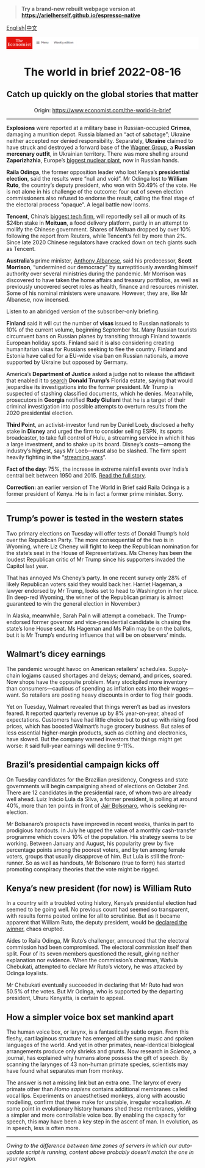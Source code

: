 > **Try a brand-new rebuilt webpage version at https://arielherself.github.io/espresso-native**

[English](https://github.com/arielherself/espresso/blob/main/README.md)|[中文](https://github-com.translate.goog/arielherself/espresso/blob/main/README.md?_x_tr_sl=en&_x_tr_tl=zh-CN&_x_tr_hl=zh-CN&_x_tr_pto=wapp)



![The Economist](menubar.png)

# <p align="center">The world in brief 2022-08-16</p>

## <p align="center">Catch up quickly on the global stories that matter</p>

<p align="center">Origin: <a href="https://www.economist.com/the-world-in-brief">https://www.economist.com/the-world-in-brief</a><hr>

<strong>Explosions</strong> were reported at a military base in Russian-occupied <strong>Crimea</strong>, damaging a munition depot. Russia blamed an “act of sabotage”; Ukraine neither accepted nor denied responsibility. Separately, <strong>Ukraine</strong> claimed to have struck and destroyed a forward base of the [Wagner Group](https://www.economist.com/the-economist-explains/2022/03/07/what-is-the-wagner-group-russias-mercenary-organisation), a <strong>Russian mercenary outfit</strong>, in Ukrainian territory. There was more shelling around <strong>Zaporizhzhia</strong>, Europe’s [biggest nuclear plant](https://www.economist.com/by-invitation/2022/06/16/nuclear-plants-could-become-dirty-bombs-in-ukraine-warns-serhii-plokhy), now in Russian hands.

<strong>Raila Odinga</strong>, the former opposition leader who lost Kenya’s <strong>presidential election</strong>, said the results were “null and void”. Mr Odinga lost to <strong>William Ruto</strong>, the country’s deputy president, who won with 50.49% of the vote. He is not alone in his challenge of the outcome: four out of seven election commissioners also refused to endorse the result, calling the final stage of the electoral process “opaque”. A legal battle now looms.

<strong>Tencent</strong>, China’s [biggest tech firm](https://www.economist.com/business/2022/08/11/tencent-is-a-success-story-bedevilled-by-the-splinternet), will reportedly sell all or much of its $24bn stake in <strong>Meituan</strong>, a food delivery platform, partly in an attempt to mollify the Chinese government. Shares of Meituan dropped by over 10% following the report from Reuters, while Tencent’s fell by more than 2%. Since late 2020 Chinese regulators have cracked down on tech giants such as Tencent.

<strong>Australia’s </strong>prime minister, [Anthony Albanese](https://www.economist.com/asia/2022/05/22/what-australias-new-government-will-do), said his predecessor, <strong>Scott Morrison</strong>, “undermined our democracy” by surreptitiously awarding himself authority over several ministries during the pandemic. Mr Morrison was discovered to have taken the home affairs and treasury portfolios, as well as previously uncovered secret roles as health, finance and resources minister. Some of his nominal ministers were unaware. However, they are, like Mr Albanese, now incensed.

Listen to an abridged version of the subscriber-only briefing.

<strong>Finland</strong> said it will cut the number of <strong>visas </strong>issued to Russian nationals to 10% of the current volume, beginning September 1st. Many Russian tourists circumvent bans on Russian planes by transiting through Finland towards European holiday spots. Finland said it is also considering creating humanitarian visas for Russians seeking to flee the country. Finland and Estonia have called for a EU-wide visa ban on Russian nationals, a move supported by Ukraine but opposed by Germany.

America’s <strong>Department of Justice</strong> asked a judge not to release the affidavit that enabled it to [search](https://www.economist.com/united-states/2022/08/09/an-fbi-raid-on-donald-trumps-home-ignites-a-political-firestorm) <strong>Donald Trump’s</strong> Florida estate, saying that would jeopardise its investigations into the former president. Mr Trump is suspected of stashing classified documents, which he denies. Meanwhile, prosecutors in <strong>Georgia </strong>notified <strong>Rudy Giuliani</strong> that he is a target of their criminal investigation into possible attempts to overturn results from the 2020 presidential election.

<strong>Third Point</strong>, an activist-investor fund run by Daniel Loeb, disclosed a hefty stake in <strong>Disney</strong> and urged the firm to consider selling ESPN, its sports broadcaster, to take full control of Hulu, a streaming service in which it has a large investment, and to shake up its board. Disney’s costs—among the industry’s highest, says Mr Loeb—must also be slashed. The firm spent heavily fighting in the “[streaming wars](https://www.economist.com/business/disney-netflix-apple-is-anyone-winning-the-streaming-wars/21807591)”.

<strong>Fact of the day:</strong> 75%, the increase in extreme rainfall events over India’s central belt between 1950 and 2015. [Read the full story](https://www.economist.com/the-economist-explains/2022/08/15/why-monsoon-season-will-not-solve-indias-water-crisis).

<strong>Correction: </strong>an earlier version of The World in Brief said Raila Odinga is a former president of Kenya. He is in fact a former prime minister. Sorry.

----------

## Trump’s power is tested in the western states

Two primary elections on Tuesday will offer tests of Donald Trump’s hold over the Republican Party. The more consequential of the two is in Wyoming, where Liz Cheney will fight to keep the Republican nomination for the state’s seat in the House of Representatives. Ms Cheney has been the loudest Republican critic of Mr Trump since his supporters invaded the Capitol last year.

That has annoyed Ms Cheney’s party. In one recent survey only 28% of likely Republican voters said they would back her. Harriet Hageman, a lawyer endorsed by Mr Trump, looks set to head to Washington in her place. (In deep-red Wyoming, the winner of the Republican primary is almost guaranteed to win the general election in November.)

In Alaska, meanwhile, Sarah Palin will attempt a comeback. The Trump-endorsed former governor and vice-presidential candidate is chasing the state’s lone House seat. Ms Hageman and Ms Palin may be on the ballots, but it is Mr Trump’s enduring influence that will be on observers’ minds.

## Walmart’s dicey earnings

The pandemic wrought havoc on American retailers’ schedules. Supply-chain logjams caused shortages and delays; demand, and prices, soared. Now shops have the opposite problem. Many stockpiled more inventory than consumers—cautious of spending as inflation eats into their wages—want. So retailers are posting heavy discounts in order to flog their goods.

Yet on Tuesday, Walmart revealed that things weren’t as bad as investors feared. It reported quarterly revenue up by 8% year-on-year, ahead of expectations. Customers have had little choice but to put up with rising food prices, which has boosted Walmart’s huge grocery business. But sales of less essential higher-margin products, such as clothing and electronics, have slowed. But the company warned investors that things might get worse: it said full-year earnings will decline 9-11%.

## Brazil’s presidential campaign kicks off

On Tuesday candidates for the Brazilian presidency, Congress and state governments will begin campaigning ahead of elections on October 2nd. There are 12 candidates in the presidential race, of whom two are already well ahead. Luiz Inácio Lula da Silva, a former president, is polling at around 40%, more than ten points in front of [Jair Bolsonaro](https://www.economist.com/the-americas/2022/07/14/might-jair-bolsonaro-try-to-steal-brazils-election), who is seeking re-election.

Mr Bolsanaro’s prospects have improved in recent weeks, thanks in part to prodigious handouts. In July he upped the value of a monthly cash-transfer programme which covers 10% of the population. His strategy seems to be working. Between January and August, his popularity grew by five percentage points among the poorest voters, and by ten among female voters, groups that usually disapprove of him. But Lula is still the front-runner. So as well as handouts, Mr Bolsonaro (true to form) has started promoting conspiracy theories that the vote might be rigged.

## Kenya’s new president (for now) is William Ruto

In a country with a troubled voting history, Kenya’s presidential election had seemed to be going well. No previous count had seemed so transparent, with results forms posted online for all to scrutinise. But as it became apparent that William Ruto, the deputy president, would be [declared the winner](https://www.economist.com/middle-east-and-africa/2022/08/15/william-ruto-is-declared-kenyas-next-president), chaos erupted.

Aides to Raila Odinga, Mr Ruto’s challenger, announced that the electoral commission had been compromised. The electoral commission itself then split. Four of its seven members questioned the result, giving neither explanation nor evidence. When the commission’s chairman, Wafula Chebukati, attempted to declare Mr Ruto’s victory, he was attacked by Odinga loyalists.

Mr Chebukati eventually succeeded in declaring that Mr Ruto had won 50.5% of the votes. But Mr Odinga, who is supported by the departing president, Uhuru Kenyatta, is certain to appeal.

## How a simpler voice box set mankind apart

The human voice box, or larynx, is a fantastically subtle organ. From this fleshy, cartilaginous structure has emerged all the sung music and spoken languages of the world. And yet in other primates, near-identical biological arrangements produce only shrieks and grunts. Now research in <em>Science</em>, a journal, has explained why humans alone possess the gift of speech. By scanning the larynges of 43 non-human primate species, scientists may have found what separates man from monkey.

The answer is not a missing link but an extra one. The larynx of every primate other than <em>Homo sapiens</em> contains additional membranes called vocal lips. Experiments on anaesthetised monkeys, along with acoustic modelling, confirm that these make for unstable, irregular vocalisation. At some point in evolutionary history humans shed these membranes, yielding a simpler and more controllable voice box. By enabling the capacity for speech, this may have been a key step in the ascent of man. In evolution, as in speech, less is often more.

----------

*Owing to the difference between time zones of servers in which our auto-update script is running, content above probably doesn't match the one in your region.*
